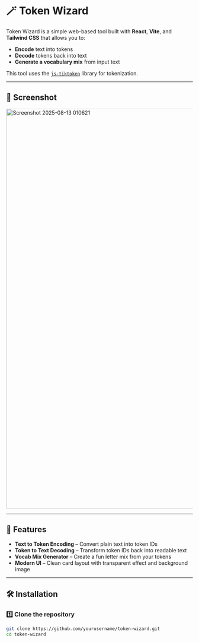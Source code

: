 # 🪄 Token Wizard

Token Wizard is a simple web-based tool built with **React**, **Vite**, and **Tailwind CSS** that allows you to:
- **Encode** text into tokens  
- **Decode** tokens back into text  
- **Generate a vocabulary mix** from input text  

This tool uses the [`js-tiktoken`](https://www.npmjs.com/package/js-tiktoken) library for tokenization.

---

## 📸 Screenshot
<img width="1919" height="1077" alt="Screenshot 2025-08-13 010621" src="https://github.com/user-attachments/assets/c6f2553a-acfe-4d3f-a0eb-15e24fab71e3" />

---

## 🚀 Features
- **Text to Token Encoding** – Convert plain text into token IDs  
- **Token to Text Decoding** – Transform token IDs back into readable text  
- **Vocab Mix Generator** – Create a fun letter mix from your tokens  
- **Modern UI** – Clean card layout with transparent effect and background image  

---

## 🛠 Installation

### 1️⃣ Clone the repository
```bash
git clone https://github.com/yourusername/token-wizard.git
cd token-wizard
